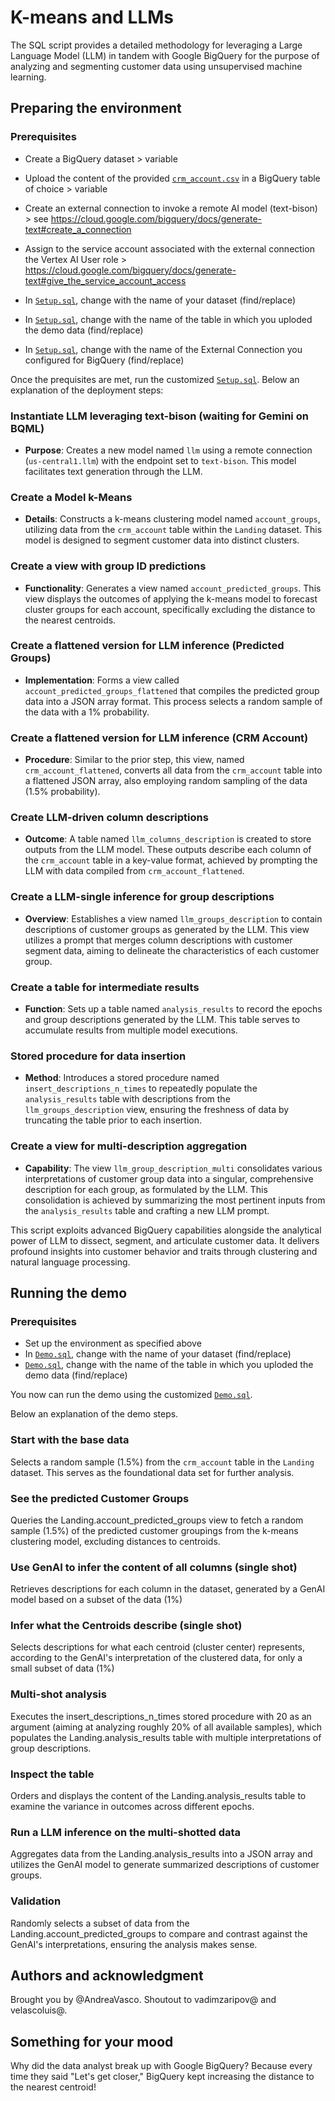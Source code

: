 # K-means and LLMs

The SQL script provides a detailed methodology for leveraging a Large Language Model (LLM) in tandem with Google BigQuery for the purpose of analyzing and segmenting customer data using unsupervised machine learning. 

## Preparing the environment

### Prerequisites
- Create a BigQuery dataset > variable <YourDataset>

- Upload the content of the provided [`crm_account.csv`](https://github.com/andrewankenobi/CustomerInsightAI/blob/main/crm_account) in a BigQuery table of choice > variable <YourBaseTable>
- Create an external connection to invoke a remote AI model (text-bison) > see https://cloud.google.com/bigquery/docs/generate-text#create_a_connection 
- Assign to the service account associated with the external connection the Vertex AI User role > https://cloud.google.com/bigquery/docs/generate-text#give_the_service_account_access 

- In [`Setup.sql`](https://github.com/andrewankenobi/CustomerInsightAI/blob/main/Setup.sql), change <YourDataset> with the name of your dataset (find/replace)
- In [`Setup.sql`](https://github.com/andrewankenobi/CustomerInsightAI/blob/main/Setup.sql), change <YourBaseTable> with the name of the table in which you uploded the demo data (find/replace)
- In [`Setup.sql`](https://github.com/andrewankenobi/CustomerInsightAI/blob/main/Setup.sql), change <YourConnection> with the name of the External Connection you configured for BigQuery (find/replace)

Once the prequisites are met, run the customized [`Setup.sql`](https://github.com/andrewankenobi/CustomerInsightAI/blob/main/Setup.sql). Below an explanation of the deployment steps:

### Instantiate LLM leveraging text-bison (waiting for Gemini on BQML)
- **Purpose**: Creates a new model named `llm` using a remote connection (`us-central1.llm`) with the endpoint set to `text-bison`. This model facilitates text generation through the LLM.

### Create a Model k-Means
- **Details**: Constructs a k-means clustering model named `account_groups`, utilizing data from the `crm_account` table within the `Landing` dataset. This model is designed to segment customer data into distinct clusters.

### Create a view with group ID predictions
- **Functionality**: Generates a view named `account_predicted_groups`. This view displays the outcomes of applying the k-means model to forecast cluster groups for each account, specifically excluding the distance to the nearest centroids.

### Create a flattened version for LLM inference (Predicted Groups)
- **Implementation**: Forms a view called `account_predicted_groups_flattened` that compiles the predicted group data into a JSON array format. This process selects a random sample of the data with a 1% probability.

### Create a flattened version for LLM inference (CRM Account)
- **Procedure**: Similar to the prior step, this view, named `crm_account_flattened`, converts all data from the `crm_account` table into a flattened JSON array, also employing random sampling of the data (1.5% probability).

### Create LLM-driven column descriptions
- **Outcome**: A table named `llm_columns_description` is created to store outputs from the LLM model. These outputs describe each column of the `crm_account` table in a key-value format, achieved by prompting the LLM with data compiled from `crm_account_flattened`.

### Create a LLM-single inference for group descriptions
- **Overview**: Establishes a view named `llm_groups_description` to contain descriptions of customer groups as generated by the LLM. This view utilizes a prompt that merges column descriptions with customer segment data, aiming to delineate the characteristics of each customer group.

### Create a table for intermediate results
- **Function**: Sets up a table named `analysis_results` to record the epochs and group descriptions generated by the LLM. This table serves to accumulate results from multiple model executions.

### Stored procedure for data insertion
- **Method**: Introduces a stored procedure named `insert_descriptions_n_times` to repeatedly populate the `analysis_results` table with descriptions from the `llm_groups_description` view, ensuring the freshness of data by truncating the table prior to each insertion.

### Create a view for multi-description aggregation
- **Capability**: The view `llm_group_description_multi` consolidates various interpretations of customer group data into a singular, comprehensive description for each group, as formulated by the LLM. This consolidation is achieved by summarizing the most pertinent inputs from the `analysis_results` table and crafting a new LLM prompt.

This script exploits advanced BigQuery capabilities alongside the analytical power of LLM to dissect, segment, and articulate customer data. It delivers profound insights into customer behavior and traits through clustering and natural language processing.

## Running the demo

### Prerequisites
- Set up the environment as specified above
- In [`Demo.sql`](https://github.com/andrewankenobi/CustomerInsightAI/blob/main/Demo.sql), change <YourDataset> with the name of your dataset (find/replace)
- [`Demo.sql`](https://github.com/andrewankenobi/CustomerInsightAI/blob/main/Demo.sql), change <YourBaseTable> with the name of the table in which you uploded the demo data (find/replace)

You now can run the demo using the customized [`Demo.sql`](https://github.com/andrewankenobi/CustomerInsightAI/blob/main/Demo.sql).

Below an explanation of the demo steps. 

### Start with the base data
Selects a random sample (1.5%) from the `crm_account` table in the `Landing` dataset. This serves as the foundational data set for further analysis.

### See the predicted Customer Groups
Queries the Landing.account_predicted_groups view to fetch a random sample (1.5%) of the predicted customer groupings from the k-means clustering model, excluding distances to centroids.

### Use GenAI to infer the content of all columns (single shot)
Retrieves descriptions for each column in the dataset, generated by a GenAI model based on a subset of the data (1%)

### Infer what the Centroids describe (single shot)
Selects descriptions for what each centroid (cluster center) represents, according to the GenAI's interpretation of the clustered data, for only a small subset of data (1%)

### Multi-shot analysis
Executes the insert_descriptions_n_times stored procedure with 20 as an argument (aiming at analyzing roughly 20% of all available samples), which populates the Landing.analysis_results table with multiple interpretations of group descriptions.

### Inspect the table
Orders and displays the content of the Landing.analysis_results table to examine the variance in outcomes across different epochs.

### Run a LLM inference on the multi-shotted data
Aggregates data from the Landing.analysis_results into a JSON array and utilizes the GenAI model to generate summarized descriptions of customer groups.

### Validation 
Randomly selects a subset of data from the Landing.account_predicted_groups to compare and contrast against the GenAI's interpretations, ensuring the analysis makes sense.

## Authors and acknowledgment
Brought you by @AndreaVasco. Shoutout to vadimzaripov@ and velascoluis@.

## Something for your mood
Why did the data analyst break up with Google BigQuery?
Because every time they said "Let's get closer," BigQuery kept increasing the distance to the nearest centroid!

